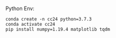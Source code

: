 Python Env:
```
conda create -n cc24 python=3.7.3
conda activate cc24
pip install numpy=1.19.4 matplotlib tqdm
```

